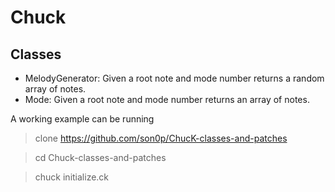 Chuck
==============

## Classes
- MelodyGenerator: Given a root note and mode number returns a random array of notes.
- Mode: Given a root note and mode number returns an array of notes.

A working example can be running

> clone https://github.com/son0p/ChucK-classes-and-patches

> cd Chuck-classes-and-patches

> chuck initialize.ck

